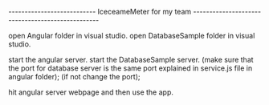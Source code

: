 ---------------------------   IceceameMeter for my team -------------------------------------------------

open Angular folder in visual studio.
open DatabaseSample folder in visual studio.

start the angular server.
start the DatabaseSample server.
(make sure that the port for database server is the same port explained in service.js file in angular folder);
(if not change the port);

hit angular server webpage and then use the app.
